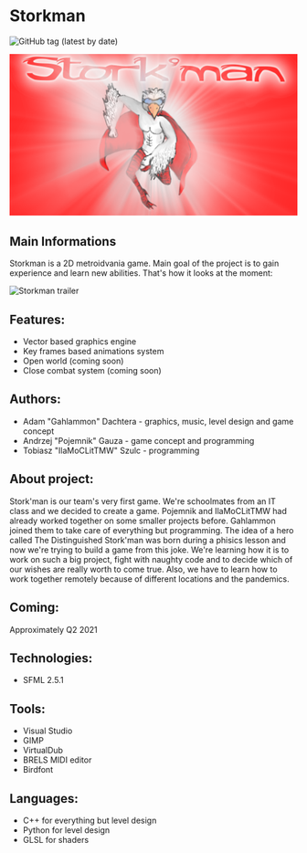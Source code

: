 # Storkman
![GitHub tag (latest by date)](https://img.shields.io/github/v/tag/Pojemnik/StorkMan??style=flat-square)

![Logo](/docs/logo.png)

## Main Informations
Storkman is a 2D metroidvania game. Main goal of the project is to gain experience and learn new abilities.
That's how it looks at the moment:

![Storkman trailer](docs/readme_film.gif)

## Features:
- Vector based graphics engine
- Key frames based animations system
- Open world (coming soon)
- Close combat system (coming soon)

## Authors:
- Adam "Gahlammon" Dachtera - graphics, music, level design and game concept
- Andrzej "Pojemnik" Gauza - game concept and programming
- Tobiasz "IlaMoCLitTMW" Szulc - programming

## About project:
Stork'man is our team's very first game. We're schoolmates from an IT class and we decided to create a game. Pojemnik and IlaMoCLitTMW had already worked together on some smaller projects before. Gahlammon joined them to take care of everything but programming. The idea of a hero called The Distinguished Stork'man was born during a phisics lesson and now we're trying to build a game from this joke. We're learning how it is to work on such a big project, fight with naughty code and to decide which of our wishes are really worth to come true. Also, we have to learn how to work together remotely because of different locations and the pandemics.

## Coming:
Approximately Q2 2021

## Technologies:
- SFML 2.5.1

## Tools:
- Visual Studio
- GIMP
- VirtualDub
- BRELS MIDI editor
- Birdfont

## Languages:
- C++ for everything but level design
- Python for level design
- GLSL for shaders
